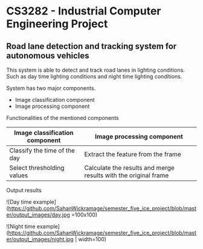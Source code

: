# CS3282 - Industrial Computer Engineering Project

## Road lane detection and tracking system for autonomous vehicles

This system is able to detect and track road lanes in lighting conditions. Such as day time lighting conditions and night time lighting conditions.

System has two major components.

* Image classification component
* Image processing component

Functionalities of the mentioned components

Image classification component | Image processing component
------------------------------ | --------------------------
Classify the time of the day   | Extract the feature from the frame
Select thresholding values     | Calculate the results and merge results with the original frame

Output results 

![Day time example](https://github.com/SahanWickramage/semester_five_ice_project/blob/master/output_images/day.jpg =100x100)

![Night time example](https://github.com/SahanWickramage/semester_five_ice_project/blob/master/output_images/night.jpg | width=100)

